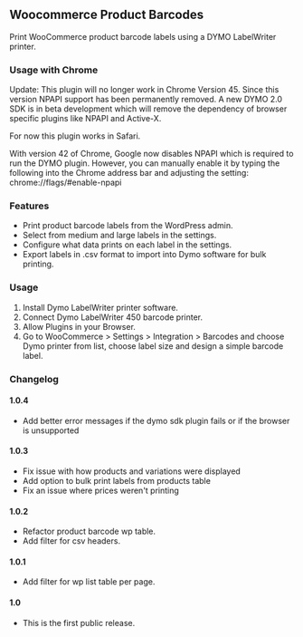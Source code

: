 ## Woocommerce Product Barcodes

Print WooCommerce product barcode labels using a DYMO LabelWriter printer.

### Usage with Chrome

Update: This plugin will no longer work in Chrome Version 45. Since this version NPAPI support has been permanently removed. A new DYMO 2.0 SDK is in beta development which will remove the dependency of browser specific plugins like NPAPI and Active-X.

For now this plugin works in Safari.

With version 42 of Chrome, Google now disables NPAPI which is required to run the DYMO plugin. However, you can manually enable it by typing the following into the Chrome address bar and adjusting the setting:
chrome://flags/#enable-npapi

### Features

- Print product barcode labels from the WordPress admin.
- Select from medium and large labels in the settings.
- Configure what data prints on each label in the settings.
- Export labels in .csv format to import into Dymo software for bulk printing.

### Usage

1. Install Dymo LabelWriter printer software.
2. Connect Dymo LabelWriter 450 barcode printer.
3. Allow Plugins in your Browser.
4. Go to WooCommerce > Settings > Integration > Barcodes and choose Dymo printer from list, choose label size and design a simple barcode label.

### Changelog

#### 1.0.4
* Add better error messages if the dymo sdk plugin fails or if the browser is unsupported

#### 1.0.3
* Fix issue with how products and variations were displayed
* Add option to bulk print labels from products table
* Fix an issue where prices weren't printing

#### 1.0.2
* Refactor product barcode wp table.
* Add filter for csv headers.

#### 1.0.1
* Add filter for wp list table per page.

#### 1.0
* This is the first public release.